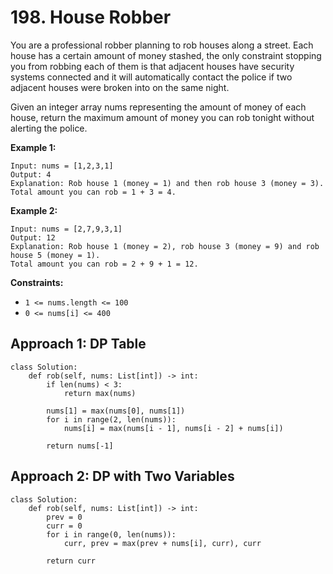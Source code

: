 # 198. House Robber

You are a professional robber planning to rob houses along a street. Each house has a certain amount of money stashed, the only constraint stopping you from robbing each of them is that adjacent houses have security systems connected and it will automatically contact the police if two adjacent houses were broken into on the same night.

Given an integer array nums representing the amount of money of each house, return the maximum amount of money you can rob tonight without alerting the police.

**Example 1:**

```
Input: nums = [1,2,3,1]
Output: 4
Explanation: Rob house 1 (money = 1) and then rob house 3 (money = 3).
Total amount you can rob = 1 + 3 = 4.
```

**Example 2:**

```
Input: nums = [2,7,9,3,1]
Output: 12
Explanation: Rob house 1 (money = 2), rob house 3 (money = 9) and rob house 5 (money = 1).
Total amount you can rob = 2 + 9 + 1 = 12.
```

**Constraints:**

- `1 <= nums.length <= 100`
- `0 <= nums[i] <= 400`


## Approach 1: DP Table

```python3
class Solution:
    def rob(self, nums: List[int]) -> int:
        if len(nums) < 3:
            return max(nums)
            
        nums[1] = max(nums[0], nums[1])
        for i in range(2, len(nums)):
            nums[i] = max(nums[i - 1], nums[i - 2] + nums[i])

        return nums[-1]
```

## Approach 2: DP with Two Variables

```python3
class Solution:
    def rob(self, nums: List[int]) -> int:
        prev = 0
        curr = 0
        for i in range(0, len(nums)):
            curr, prev = max(prev + nums[i], curr), curr
        
        return curr
```
